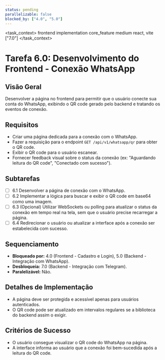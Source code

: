 ```yaml
---
status: pending
parallelizable: false
blocked_by: ["4.0", "5.0"]
---
```


<task_context>
<domain>frontend</domain>
<type>implementation</type>
<scope>core_feature</scope>
<complexity>medium</complexity>
<dependencies>react, vite</dependencies>
<unblocks>["7.0"]</unblocks>
</task_context>

# Tarefa 6.0: Desenvolvimento do Frontend - Conexão WhatsApp

## Visão Geral
Desenvolver a página no frontend para permitir que o usuário conecte sua conta do WhatsApp, exibindo o QR code gerado pelo backend e tratando os eventos de conexão.

## Requisitos
- Criar uma página dedicada para a conexão com o WhatsApp.
- Fazer a requisição para o endpoint `GET /api/v1/whatsapp/qr` para obter o QR code.
- Exibir o QR code para o usuário escanear.
- Fornecer feedback visual sobre o status da conexão (ex: "Aguardando leitura do QR code", "Conectado com sucesso").

## Subtarefas
- [ ] 6.1 Desenvolver a página de conexão com o WhatsApp.
- [ ] 6.2 Implementar a lógica para buscar e exibir o QR code em base64 como uma imagem.
- [ ] 6.3 (Opcional) Utilizar WebSockets ou polling para atualizar o status da conexão em tempo real na tela, sem que o usuário precise recarregar a página.
- [ ] 6.4 Redirecionar o usuário ou atualizar a interface após a conexão ser estabelecida com sucesso.

## Sequenciamento
- **Bloqueado por:** 4.0 (Frontend - Cadastro e Login), 5.0 (Backend - Integração com WhatsApp).
- **Desbloqueia:** 7.0 (Backend - Integração com Telegram).
- **Paralelizável:** Não.

## Detalhes de Implementação
- A página deve ser protegida e acessível apenas para usuários autenticados.
- O QR code pode ser atualizado em intervalos regulares se a biblioteca do backend assim o exigir.

## Critérios de Sucesso
- O usuário consegue visualizar o QR code do WhatsApp na página.
- A interface informa ao usuário que a conexão foi bem-sucedida após a leitura do QR code.
